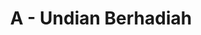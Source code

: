 ---
contest: Gemastik
year: 2021
round: Qualification
problem: A
title: A - Undian Berhadiah
pdf: /contests/gemastik/2021/qualification/A - Undian Berhadiah.pdf
---